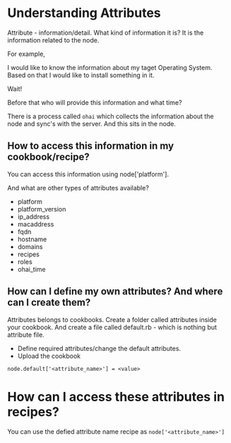 # Understanding Attributes

Attribute - information/detail. What kind of information it is? It is the information related to the node. 

For example, 

I would like to know the information about my taget Operating System. Based on that I would like to install something in it.

Wait!

Before that who will provide this information and what time?

There is a process called `ohai` which collects the information about the node and sync's with the server. And this sits in the node.

## How to access this information in my cookbook/recipe?

You can access this information using node['platform'].

And what are other types of attributes available?

- platform
- platform_version
- ip_address
- macaddress
- fqdn
- hostname
- domains
- recipes
- roles
- ohai_time

## How can I define my own attributes? And where can I create them?
Attributes belongs to cookbooks. Create a folder called attributes inside your cookbook.
And create a file called default.rb - which is nothing but attribute file.

- Define required attributes/change the default attributes.
- Upload the cookbook

```
node.default['<attribute_name>'] = <value>
```

# How can I access these attributes in recipes?
You can use the defied attribute name recipe as `node['<attribute_name>']`


